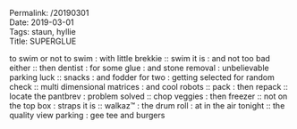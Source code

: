 Permalink: /20190301  
Date: 2019-03-01  
Tags: staun, hyllie  
Title: SUPERGLUE  
  
to swim or not to swim : with little brekkie :: swim it is : and not too bad either :: then dentist : for some glue : and stone removal : unbelievable parking luck :: snacks : and fodder for two : getting selected for random check :: multi dimensional matrices : and cool robots :: pack : then repack :: locate the pantbrev : problem solved :: chop veggies : then freezer :: not on the top box : straps it is :: walkaz™ : the drum roll : at in the air tonight :: the quality view parking : gee tee and burgers  
